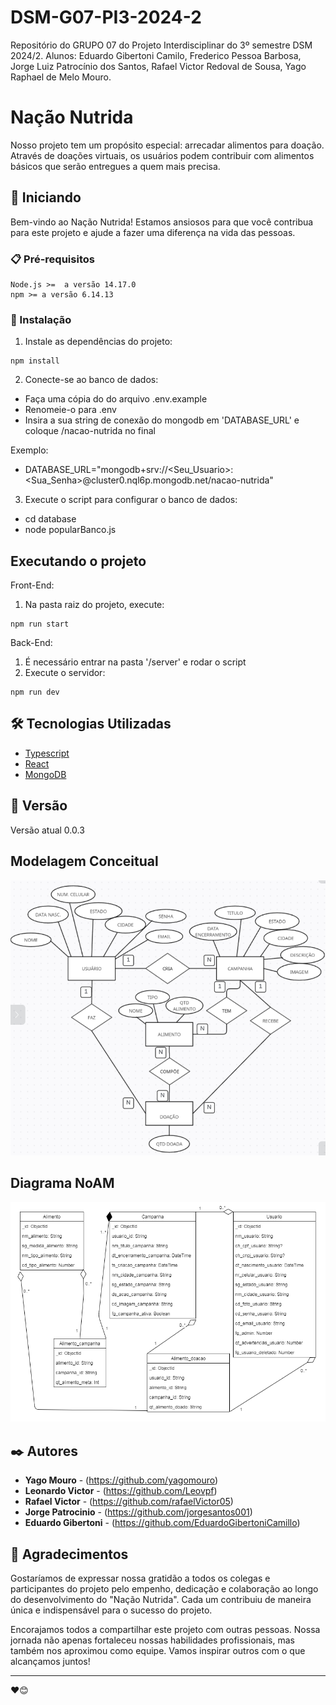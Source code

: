 # DSM-G07-PI3-2024-2
Repositório do GRUPO 07 do Projeto Interdisciplinar do 3º semestre DSM 2024/2. Alunos: Eduardo Gibertoni Camilo, Frederico Pessoa Barbosa, Jorge Luiz Patrocínio dos Santos, Rafael Victor Redoval de Sousa, Yago Raphael de Melo Mouro.

# Nação Nutrida

Nosso projeto tem um propósito especial: arrecadar alimentos para doação. Através de doações virtuais, os usuários podem contribuir com alimentos básicos que serão entregues a quem mais precisa.

## 🚀 Iniciando

Bem-vindo ao Nação Nutrida! Estamos ansiosos para que você contribua para este projeto e ajude a fazer uma diferença na vida das pessoas.

### 📋 Pré-requisitos

```
Node.js >=  a versão 14.17.0
npm >= a versão 6.14.13
```

### 🔧 Instalação

1. Instale as dependências do projeto:
```
npm install
```

2. Conecte-se ao banco de dados:
  * Faça uma cópia do do arquivo .env.example
  * Renomeie-o para .env
  * Insira a sua string de conexão do mongodb em 'DATABASE_URL' e coloque /nacao-nutrida no final

Exemplo:
  * DATABASE_URL="mongodb+srv://<Seu_Usuario>:<Sua_Senha>@cluster0.nql6p.mongodb.net/nacao-nutrida"

3. Execute o script para configurar o banco de dados:
  * cd database
  * node popularBanco.js

## Executando o projeto

Front-End:
1. Na pasta raiz do projeto, execute:
```
npm run start
```

Back-End: 
1. É necessário entrar na pasta '/server' e rodar o script
2. Execute o servidor:
```
npm run dev
```

## 🛠️ Tecnologias Utilizadas

* [Typescript](https://www.typescriptlang.org/)
* [React](https://react.dev/)
* [MongoDB](https://www.youtube.com/watch?v=fmerTu7dWk8)


## 📌 Versão

Versão atual 0.0.3

## Modelagem Conceitual

<img src="public/assets/modelagem banco/modelagemConceitual.png">

## Diagrama NoAM

<img src="docs/NoAM.png">

## ✒️ Autores

* **Yago Mouro** - (https://github.com/yagomouro)
* **Leonardo Victor** - (https://github.com/Leovpf)
* **Rafael Victor** - (https://github.com/rafaelVictor05)
* **Jorge Patrocinio** - (https://github.com/jorgesantos001)
* **Eduardo Gibertoni** - (https://github.com/EduardoGibertoniCamillo)


## 🎁 Agradecimentos

Gostaríamos de expressar nossa gratidão a todos os colegas e participantes do projeto pelo empenho, dedicação e colaboração ao longo do desenvolvimento do "Nação Nutrida". Cada um contribuiu de maneira única e indispensável para o sucesso do projeto.

Encorajamos todos a compartilhar este projeto com outras pessoas. Nossa jornada não apenas fortaleceu nossas habilidades profissionais, mas também nos aproximou como equipe. Vamos inspirar outros com o que alcançamos juntos!

---
❤️😊
